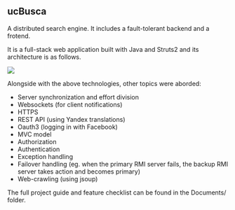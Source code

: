 ## ucBusca 

A distributed search engine. It includes a fault-tolerant backend and a frotend. 

It is a full-stack web application built with Java and Struts2 and its architecture is as follows.

![](https://i.ibb.co/Jyp939z/Screenshot-2020-09-13-at-17-15-11.png)

Alongside with the above technologies, other topics were aborded:

- Server synchronization and effort division
- Websockets (for client notifications)
- HTTPS
- REST API (using Yandex translations)
- Oauth3 (logging in with Facebook)
- MVC model
- Authorization
- Authentication
- Exception handling
- Failover handling (eg. when the primary RMI server fails, the backup RMI server takes action and becomes primary)
- Web-crawling (using jsoup)

The full project guide and feature checklist can be found in the Documents/ folder.





